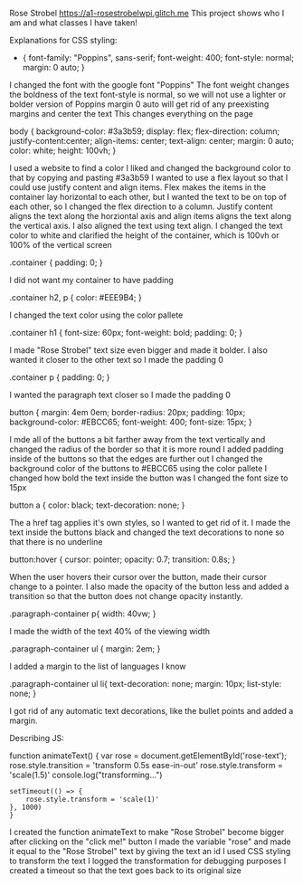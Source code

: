 Rose Strobel https://a1-rosestrobelwpi.glitch.me
This project shows who I am and what classes I have taken!

Explanations for CSS styling:

* {
    font-family: "Poppins", sans-serif;
    font-weight: 400;
    font-style: normal;
    margin: 0 auto;
}

I changed the font with the google font "Poppins"
The font weight changes the boldness of the text
font-style is normal, so we will not use a lighter or bolder version of Poppins
margin 0 auto will get rid of any preexisting margins and center the text
This changes everything on the page

body {
    background-color: #3a3b59;
    display: flex;
    flex-direction: column;
    justify-content:center;
    align-items: center;
    text-align: center;
    margin: 0 auto;
    color: white;
    height: 100vh;
}

I used a website to find a color I liked and changed the background color to that by copying and pasting #3a3b59
I wanted to use a flex layout so that I could use justify content and align items. Flex makes the items in the container lay horizontal to each other, but I wanted the text to be on top of each other, so I changed the flex direction to a column.
Justify content aligns the text along the horziontal axis and align items aligns the text along the vertical axis. I also aligned the text using text align. I changed the text color to white and clarified the height of the container, which is 100vh or 100% of the vertical screen 

.container {
    padding: 0;
}

I did not want my container to have padding

.container h2, p {
    color: #EEE9B4;
}

I changed the text color using the color pallete

.container h1 {
    font-size: 60px;
    font-weight: bold;
    padding: 0;
}

I made "Rose Strobel" text size even bigger and made it bolder. I also wanted it closer to the other text so I made the padding 0

.container p {
    padding: 0;
}

I wanted the paragraph text closer so I made the padding 0


button {
    margin: 4em 0em;
    border-radius: 20px;
    padding: 10px;
    background-color: #EBCC65;
    font-weight: 400;
    font-size: 15px;
}


I mde all of the buttons a bit farther away from the text vertically and changed the radius of the border so that it is more round
I added padding inside of the buttons so that the edges are further out
I changed the background color of the buttons to #EBCC65 using the color pallete
I changed how bold the text inside the button was
I changed the font size to 15px


button a {
    color: black;
    text-decoration: none;
}

The a href tag applies it's own styles, so I wanted to get rid of it. I made the text inside the buttons black and changed the text decorations to none so that there is no underline

button:hover {
    cursor: pointer;
    opacity: 0.7;
    transition: 0.8s;
}

When the user hovers their cursor over the button, made their cursor change to a pointer. I also made the opacity of the button less and added a transition so that the button does not change opacity instantly.

.paragraph-container p{
    width: 40vw;
}

I made the width of the text 40% of the viewing width

.paragraph-container ul {
    margin: 2em;
}

I added a margin to the list of languages I know

.paragraph-container ul li{
    text-decoration: none;
    margin: 10px;
    list-style: none;
}

I got rid of any automatic text decorations, like the bullet points and added a margin.


Describing JS:

function animateText() {
    var rose = document.getElementById('rose-text');
    rose.style.transition = 'transform 0.5s ease-in-out'
    rose.style.transform = 'scale(1.5)'
    console.log("transforming...")
    
    setTimeout(() => {
        rose.style.transform = 'scale(1)'
    }, 1000)
    }


I created the function animateText to make "Rose Strobel" become bigger after clicking on the "click me!" button
I made the variable "rose" and made it equal to the "Rose Strobel" text by giving the text an id
I used CSS styling to transform the text
I logged the transformation for debugging purposes
I created a timeout so that the text goes back to its original size
